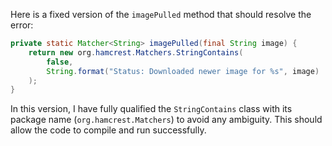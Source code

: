 Here is a fixed version of the `imagePulled` method that should resolve the error:

```java
private static Matcher<String> imagePulled(final String image) {
    return new org.hamcrest.Matchers.StringContains(
        false,
        String.format("Status: Downloaded newer image for %s", image)
    );
}
```

In this version, I have fully qualified the `StringContains` class with its package name (`org.hamcrest.Matchers`) to avoid any ambiguity. This should allow the code to compile and run successfully.